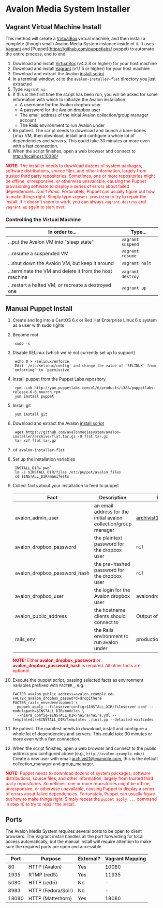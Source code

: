# Avalon Media System Installer

## Vagrant Virtual Machine Install

This method will create a [VirtualBox](https://www.virtualbox.org/) virtual machine, and then install a complete (though small) 
Avalon Media System instance inside of it. It uses [Vagrant](http://www.vagrantup.com/) and [Puppet](https://github.com/puppetlabs/
puppet) to automate the entire process, end to end.

1. Download and install [VirtualBox](https://www.virtualbox.org/wiki/Downloads) (v4.2.8 or higher) for your host machine
2. Download and install [Vagrant](http://downloads.vagrantup.com/) (v1.1.5 or higher) for your host machine
3. Download and extract the Avalon [install script](https://github.com/avalonmediasystem/avalon-installer/archive/flat.tar.gz)
4. In a terminal window, `cd` to the `avalon-installer-flat` directory you just extracted
5. Type `vagrant up`
6. If this is the first time the script has been run, you will be asked for some information with which to initialize the
   Avalon installation:
    * A username for the Avalon dropbox user
    * A password for the Avalon dropbox user
    * The email address of the initial Avalon collection/group manager account
    * The Rails environment to run Avalon under
7. Be patient. The script needs to download and launch a bare-bones Linux VM, then download, install and configure a whole lot of 
   dependencies and servers. This could take 30 minutes or more even with a fast connection.
8. When the script finishes, open a web browser and connect to [http://localhost:10080/](http://localhost:10080/)

<span style="color:red"> **NOTE:** The installer needs to download dozens of system packages, software distributions, source files,
and other information, largely from trusted third party repositories. Sometimes, one or more repositories might be offline,
unresponsive, or otherwise unavailable, causing the Puppet provisioning software to display a series of errors about failed
dependencies. *Don't Panic.* Fortunately, Puppet can usually figure out how to make things right. Simply type `vagrant provision` to
try to repair the install. If it doesn't seem to work, you can always `vagrant destroy` and `vagrant up` again to start over.
</span>

### Controlling the Virtual Machine

 In order to...                                          | Type...
---------------------------------------------------------|-------------------
 ...put the Avalon VM into "sleep state"                 | `vagrant suspend`
 ...resume a suspended VM                                | `vagrant resume`
 ...shut down the Avalon VM, but keep it around          | `vagrant halt`
 ...terminate the VM and delete it from the host machine | `vagrant destroy`
 ...restart a halted VM, or recreate a destroyed one     | `vagrant up`

## Manual Puppet Install

1. Create and log into a CentOS 6.x or Red Hat Enterprise Linux 6.x system as a user with sudo rights

2. Become root

        sudo -s

3. Disable SELinux (which we're not currently set up to support)

        echo 0 > /selinux/enforce
        Edit `/etc/selinux/config` and change the value of `SELINUX` from `enforcing` to `permissive`

4. Install puppet from the Puppet Labs repository

        rpm -ivh http://yum.puppetlabs.com/el/6/products/i386/puppetlabs-release-6-6.noarch.rpm
        yum install puppet

5. Install git

        yum install git

6. Download and extract the Avalon [install script](https://github.com/avalonmediasystem/avalon-installer/archive/flat.tar.gz)

        wget https://github.com/avalonmediasystem/avalon-installer/archive/flat.tar.gz -O flat.tar.gz
        tar xzf flat.tar.gz

7. `cd avalon-installer-flat`

8. Set up the installation variables

        INSTALL_DIR=`pwd`
        ln -s $INSTALL_DIR/files /etc/puppet/avalon_files
        cd $INSTALL_DIR/manifests

9. Collect facts about your installation to feed to puppet

     Fact                         | Description                                                      | Default
    ------------------------------|------------------------------------------------------------------|-------------------------
     avalon_admin_user            | an email address for the initial avalon collection/group manager | archivist1@example.com
     avalon_dropbox_password      | the plaintext password for the dropbox user                      | `nil`
     avalon_dropbox_password_hash | the pre-hashed password for the dropbox user                     | `nil`
     avalon_dropbox_user          | the login for the Avalon dropbox user                            | avalondrop
     avalon_public_address        | the hostname clients should connect to                           | Output of `hostname -f`
     rails_env                    | the Rails environment to run avalon under                        | production
   
     <span style="color:red"> **NOTE:** Either **avalon_dropbox_password** *or* **avalon_dropbox_password_hash** is required. All
      other facts are optional.</span>

10. Execute the puppet script, passing selected facts as environment variables prefixed with `FACTER_`, e.g.

        FACTER_avalon_public_address=avalon.example.edu FACTER_avalon_dropbox_password=dropithere FACTER_rails_env=development \
          puppet apply --fileserverconfig=$INSTALL_DIR/fileserver.conf --modulepath=$INSTALL_DIR/modules \
          --hiera_config=$INSTALL_DIR/heira/heira.yml --templatedir=$INSTALL_DIR/templates ./init.pp --detailed-exitcodes

11. Be patient. The manifest needs to download, install and configure a whole lot of dependencies and servers. This could take 30
    minutes or more even with a fast connection.

12. When the script finishes, open a web browser and connect to the public address you configured above (e.g.,
    `http://avalon.example.edu/`) Create a new user with email archivist1@example.com, this is the default collection_manager and
    group_manager.

<span style="color:red"> **NOTE:** Puppet needs to download dozens of system packages, software distributions, source files, and
other information, largely from trusted third party repositories. Sometimes, one or more repositories might be offline,
unresponsive, or otherwise unavailable, causing Puppet to display a series of errors about failed dependencies. Fortunately, Puppet
can usually figure out how to make things right. Simply repeat the `puppet apply ...` command in step 10 to try to repair the
install. </span>

## Ports

The Avalon Media System requires several ports to be open to client browsers. The Vagrant install handles all the port forwarding
for local access automatically, but the manual install will require attention to make sure the required ports are open and
accessible.

  Port     | Purpose              | External? | Vagrant Mapping 
 ----------|----------------------|-----------|-----------------
  80       | HTTP (Avalon)        | Yes       | 10080           
  1935     | RTMP (red5)          | Yes       | 11935           
  5080     | HTTP (red5)          | No        | -               
  8983     | HTTP (Fedora/Solr)   | No        | -               
  18080    | HTTP (Matterhorn)    | Yes       | 18080           
